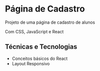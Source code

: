 # <h1>Página de Cadastro</h1>
<p>Projeto de uma página de cadastro de alunos</p>
<p>Com CSS, JavaScript e React</p>



<h2>Técnicas e Tecnologias</h2>
<ul>
  <li>Conceitos básicos do React</li>
  <li>Layout Responsivo</li>
</ul>
